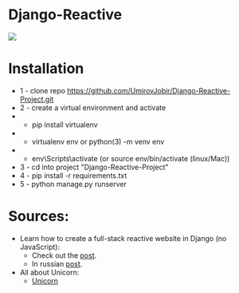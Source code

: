 # Django-Reactive
<img src="./staticfiles/t_git.png">

# Installation
* 1 - clone repo https://github.com/UmirovJobir/Django-Reactive-Project.git
* 2 - create a virtual environment and activate
*  - pip install virtualenv
*  - virtualenv env or python(3) -m venv env
*  - env\Scripts\activate  (or source env/bin/activate (linux/Mac))
* 3 - cd into project "Django-Reactive-Project"
* 4 - pip install -r requirements.txt
* 5 - python manage.py runserver

# Sources:
* Learn how to create a full-stack reactive website in Django (no JavaScript):
    - Check out the [post](https://www.section.io/engineering-education/full-stack-reactive-website-in-django/).
    - In russian [post](https://pythonist.ru/sajt-na-django-za-20-minut/).
* All about Unicorn:
    - [Unicorn](https://www.django-unicorn.com/)
